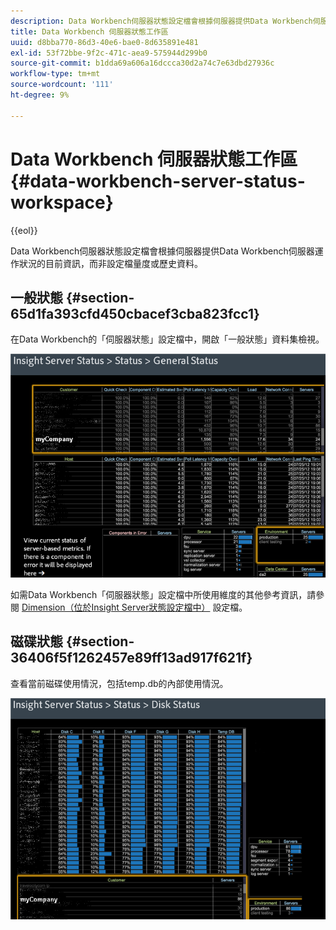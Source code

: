 ```yaml
---
description: Data Workbench伺服器狀態設定檔會根據伺服器提供Data Workbench伺服器運作狀況的目前資訊，而非設定檔量度或歷史資料。
title: Data Workbench 伺服器狀態工作區
uuid: d8bba770-86d3-40e6-bae0-8d635891e481
exl-id: 53f72bbe-9f2c-471c-aea9-575944d299b0
source-git-commit: b1dda69a606a16dccca30d2a74c7e63dbd27936c
workflow-type: tm+mt
source-wordcount: '111'
ht-degree: 9%

---
```


# Data Workbench 伺服器狀態工作區{#data-workbench-server-status-workspace}

{{eol}}

Data Workbench伺服器狀態設定檔會根據伺服器提供Data Workbench伺服器運作狀況的目前資訊，而非設定檔量度或歷史資料。

## 一般狀態 {#section-65d1fa393cfd450cbacef3cba823fcc1}

在Data Workbench的「伺服器狀態」設定檔中，開啟「一般狀態」資料集檢視。

![](assets/Managing_Server_Status.png)

如需Data Workbench「伺服器狀態」設定檔中所使用維度的其他參考資訊，請參閱 [Dimension（位於Insight Server狀態設定檔中）](../../../home/monitoring-installation/monitoring-appendix/monitoring-servers-profile.md#concept-8cbeb91e99bc42e2b52b22d551423f8a) 設定檔。

## 磁碟狀態 {#section-36406f5f1262457e89ff13ad917f621f}

查看當前磁碟使用情況，包括temp.db的內部使用情況。

![](assets/Managing_Server_DiskStatus.png)
